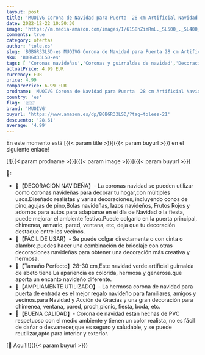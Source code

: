 ```yaml
---
layout: post
title: 'MUOIVG Corona de Navidad para Puerta  28 cm Artificial Navidad Corona con piñas Guirnalda de Navidad en la Puert Colgante Guirnalda de acción de Gracias Decoraciones Navidad Fiesta Regalo Ventana'
date: 2022-12-22 10:50:30
image: 'https://m.media-amazon.com/images/I/61S8hZimRmL._SL500_._SL400_.jpg'
comments: true
category: ofertas
author: 'tole.es'
slug: 'B0BGR33LSD-es MUOIVG Corona de Navidad para Puerta 28 cm Artificial...'
sku: 'B0BGR33LSD-es'
tags: [ 'Coronas navideñas','Coronas y guirnaldas de navidad','Decoración de temporada','Decoración del hogar','Hogar y cocina','muoivg','navidad','🇪🇸', ]
actualPrice: 4.99 EUR
currency: EUR
price: 4.99
comparePrice: 6.99 EUR
prodname: 'MUOIVG Corona de Navidad para Puerta  28 cm Artificial Navidad Corona con piñas Guirnalda de Navidad en la Puert Colgante Guirnalda de acción de Gracias Decoraciones Navidad Fiesta Regalo Ventana'
country: 'es'
flag: '🇪🇸'
brand: 'MUOIVG'
buyurl: 'https://www.amazon.es/dp/B0BGR33LSD/?tag=tolees-21'
descuento: '28.61'
average: '4.99'
---
```


En este momento está [{{< param title >}}]({{< param buyurl >}}) en el siguiente enlace!

[![{{< param prodname >}}]({{< param image >}})]({{< param buyurl >}})

🔎:

- 🎄【DECORACIÓN NAVIDEÑA】- La coronas navidad se pueden utilizar como coronas navideñas para decorar tu hogar,con múltiples usos.Diseñado realistas y varias decoraciones, incluyendo conos de pino,agujas de pino,Bolas navideñas, lazos navideños, Frutos Rojos y adornos para autos para adaptarse en el día de Navidad o la fiesta, puede mejorar el ambiente festivo.Puede colgarlo en la puerta principal, chimenea, armario, pared, ventana, etc, deja que tu decoración destaque entre los vecinos.
- 🍒【FÁCIL DE USAR】- Se puede colgar directamente o con cinta o alambre.puedes hacer una combinación de bricolaje con otras decoraciones navideñas para obtener una decoración más creativa y hermosa.
- 🍒【Tamaño Perfecto】28-30 cm,Este navidad verde artificial guirnalda de abeto tiene La apariencia es colorida, hermosa y generosa.que aporta un encanto navideño diferente.
- 🎁【AMPLIAMENTE UTILIZADO】- La hermosa corona de navidad para puerta de entrada es el mejor regalo navideño para familiares, amigos y vecinos.para Navidad y Acción de Gracias y una gran decoración para chimenea, ventana, pared, proch,picnic, fiesta, boda, etc.
- 🎄【BUENA CALIDAD】- Corona de navidad están hechas de PVC respetuoso con el medio ambiente y tienen un color realista, no es fácil de dañar o desvanecer,que es seguro y saludable, y se puede reutilizar,apto para interior y exterior.

[🛒 Aquí!!!]({{< param buyurl >}})
